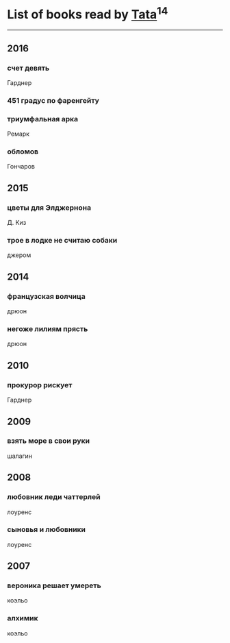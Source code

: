 # List of books read by [Tata](https://plus.google.com/117259578808269091662)<sup>14</sup>
---

## 2016

### счет девять
Гарднер


### 451 градус по фаренгейту


### триумфальная арка
Ремарк


### обломов
Гончаров



## 2015

### цветы для Элджернона
Д. Киз


### трое в лодке не считаю собаки
джером



## 2014

### французская волчица
дрюон


### негоже лилиям прясть
дрюон



## 2010

### прокурор рискует
Гарднер



## 2009

### взять море в свои руки
шалагин



## 2008

### любовник леди чаттерлей
лоуренс


### сыновья и любовники
лоуренс



## 2007

### вероника решает умереть
коэльо


### алхимик
коэльо




